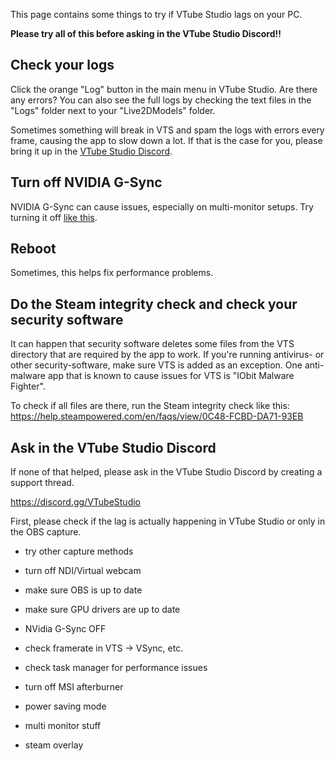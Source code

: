 This page contains some things to try if VTube Studio lags on your PC.

**Please try all of this before asking in the VTube Studio Discord!!**

## Check your logs

Click the orange "Log" button in the main menu in VTube Studio. Are there any errors? You can also see the full logs by checking the text files in the "Logs" folder next to your "Live2DModels" folder.

Sometimes something will break in VTS and spam the logs with errors every frame, causing the app to slow down a lot. If that is the case for you, please bring it up in the [VTube Studio Discord](https://discord.gg/VTubeStudio).

## Turn off NVIDIA G-Sync

NVIDIA G-Sync can cause issues, especially on multi-monitor setups. Try turning it off [like this](https://www.google.com/search?q=how+to+disable+nvidia+g-sync).

## Reboot

Sometimes, this helps fix performance problems.

## Do the Steam integrity check and check your security software

It can happen that security software deletes some files from the VTS directory that are required by the app to work. If you're running antivirus- or other security-software, make sure VTS is added as an exception. One anti-malware app that is known to cause issues for VTS is "IObit Malware Fighter".

To check if all files are there, run the Steam integrity check like this: https://help.steampowered.com/en/faqs/view/0C48-FCBD-DA71-93EB

## Ask in the VTube Studio Discord

If none of that helped, please ask in the VTube Studio Discord by creating a support thread.

https://discord.gg/VTubeStudio




First, please check if the lag is actually happening in VTube Studio or only in the OBS capture.



- try other capture methods
- turn off NDI/Virtual webcam
- make sure OBS is up to date
- make sure GPU drivers are up to date
- NVidia G-Sync OFF
- check framerate in VTS -> VSync, etc.

- check task manager for performance issues
- turn off MSI afterburner
- power saving mode
- multi monitor stuff
- steam overlay